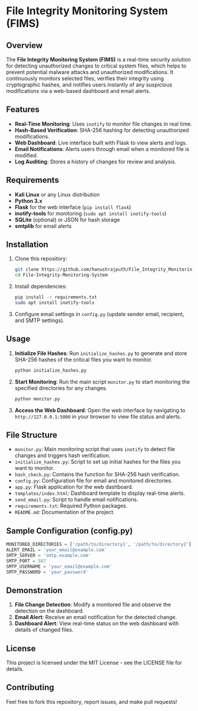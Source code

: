 # File Integrity Monitoring System (FIMS)

## Overview
The **File Integrity Monitoring System (FIMS)** is a real-time security solution for detecting unauthorized changes to critical system files, which helps to prevent potential malware attacks and unauthorized modifications. It continuously monitors selected files, verifies their integrity using cryptographic hashes, and notifies users instantly of any suspicious modifications via a web-based dashboard and email alerts.

## Features
- **Real-Time Monitoring**: Uses `inotify` to monitor file changes in real time.
- **Hash-Based Verification**: SHA-256 hashing for detecting unauthorized modifications.
- **Web Dashboard**: Live interface built with Flask to view alerts and logs.
- **Email Notifications**: Alerts users through email when a monitored file is modified.
- **Log Auditing**: Stores a history of changes for review and analysis.

## Requirements
- **Kali Linux** or any Linux distribution
- **Python 3.x**
- **Flask** for the web interface (`pip install flask`)
- **inotify-tools** for monitoring (`sudo apt install inotify-tools`)
- **SQLite** (optional) or JSON for hash storage
- **smtplib** for email alerts

## Installation

1. Clone this repository:
   ```bash
   git clone https://github.com/hanushrajputh/File_Integrity_Monitoring_System.git
   cd File-Integrity-Monitoring-System
   ```

2. Install dependencies:
   ```bash
   pip install -r requirements.txt
   sudo apt install inotify-tools
   ```

3. Configure email settings in `config.py` (update sender email, recipient, and SMTP settings).

## Usage

1. **Initialize File Hashes**:
   Run `initialize_hashes.py` to generate and store SHA-256 hashes of the critical files you want to monitor.

   ```bash
   python initialize_hashes.py
   ```

2. **Start Monitoring**:
   Run the main script `monitor.py` to start monitoring the specified directories for any changes.

   ```bash
   python monitor.py
   ```

3. **Access the Web Dashboard**:
   Open the web interface by navigating to `http://127.0.0.1:5000` in your browser to view file status and alerts.

## File Structure
- `monitor.py`: Main monitoring script that uses `inotify` to detect file changes and triggers hash verification.
- `initialize_hashes.py`: Script to set up initial hashes for the files you want to monitor.
- `hash_check.py`: Contains the function for SHA-256 hash verification.
- `config.py`: Configuration file for email and monitored directories.
- `app.py`: Flask application for the web dashboard.
- `templates/index.html`: Dashboard template to display real-time alerts.
- `send_email.py`: Script to handle email notifications.
- `requirements.txt`: Required Python packages.
- `README.md`: Documentation of the project.

## Sample Configuration (config.py)

```python
MONITORED_DIRECTORIES = ['/path/to/directory1', '/path/to/directory2']
ALERT_EMAIL = 'your_email@example.com'
SMTP_SERVER = 'smtp.example.com'
SMTP_PORT = 587
SMTP_USERNAME = 'your_email@example.com'
SMTP_PASSWORD = 'your_password'
```

## Demonstration
1. **File Change Detection**: Modify a monitored file and observe the detection on the dashboard.
2. **Email Alert**: Receive an email notification for the detected change.
3. **Dashboard Alert**: View real-time status on the web dashboard with details of changed files.

## License
This project is licensed under the MIT License - see the LICENSE file for details.

## Contributing
Feel free to fork this repository, report issues, and make pull requests!
